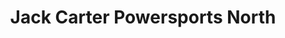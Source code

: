 ---
title: "Jack Carter Powersports North"
url: /calgary/jack-carter-powersports-north/
shop: Motorrad
---
